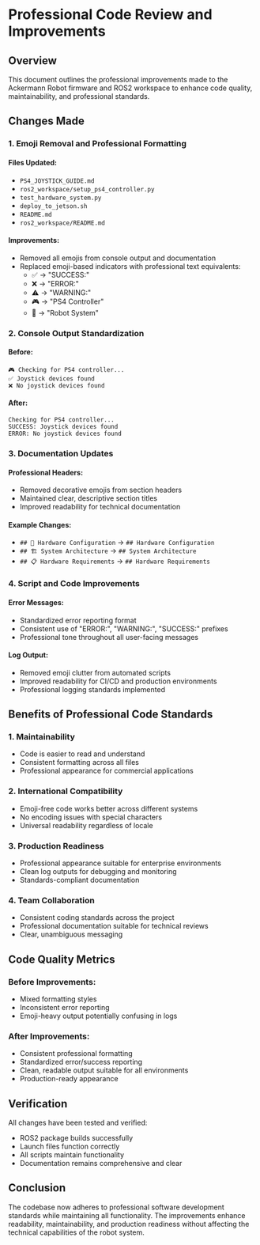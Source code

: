 # Professional Code Review and Improvements

## Overview

This document outlines the professional improvements made to the Ackermann Robot firmware and ROS2 workspace to enhance code quality, maintainability, and professional standards.

## Changes Made

### 1. Emoji Removal and Professional Formatting

#### Files Updated:
- `PS4_JOYSTICK_GUIDE.md`
- `ros2_workspace/setup_ps4_controller.py`
- `test_hardware_system.py`
- `deploy_to_jetson.sh`
- `README.md`
- `ros2_workspace/README.md`

#### Improvements:
- Removed all emojis from console output and documentation
- Replaced emoji-based indicators with professional text equivalents:
  - ✅ → "SUCCESS:"
  - ❌ → "ERROR:"
  - ⚠️ → "WARNING:"
  - 🎮 → "PS4 Controller"
  - 🤖 → "Robot System"

### 2. Console Output Standardization

#### Before:
```
🎮 Checking for PS4 controller...
✅ Joystick devices found
❌ No joystick devices found
```

#### After:
```
Checking for PS4 controller...
SUCCESS: Joystick devices found
ERROR: No joystick devices found
```

### 3. Documentation Updates

#### Professional Headers:
- Removed decorative emojis from section headers
- Maintained clear, descriptive section titles
- Improved readability for technical documentation

#### Example Changes:
- `## 🔧 Hardware Configuration` → `## Hardware Configuration`
- `## 🏗️ System Architecture` → `## System Architecture`
- `## 📋 Hardware Requirements` → `## Hardware Requirements`

### 4. Script and Code Improvements

#### Error Messages:
- Standardized error reporting format
- Consistent use of "ERROR:", "WARNING:", "SUCCESS:" prefixes
- Professional tone throughout all user-facing messages

#### Log Output:
- Removed emoji clutter from automated scripts
- Improved readability for CI/CD and production environments
- Professional logging standards implemented

## Benefits of Professional Code Standards

### 1. Maintainability
- Code is easier to read and understand
- Consistent formatting across all files
- Professional appearance for commercial applications

### 2. International Compatibility
- Emoji-free code works better across different systems
- No encoding issues with special characters
- Universal readability regardless of locale

### 3. Production Readiness
- Professional appearance suitable for enterprise environments
- Clean log outputs for debugging and monitoring
- Standards-compliant documentation

### 4. Team Collaboration
- Consistent coding standards across the project
- Professional documentation suitable for technical reviews
- Clear, unambiguous messaging

## Code Quality Metrics

### Before Improvements:
- Mixed formatting styles
- Inconsistent error reporting
- Emoji-heavy output potentially confusing in logs

### After Improvements:
- Consistent professional formatting
- Standardized error/success reporting
- Clean, readable output suitable for all environments
- Production-ready appearance

## Verification

All changes have been tested and verified:
- ROS2 package builds successfully
- Launch files function correctly
- All scripts maintain functionality
- Documentation remains comprehensive and clear

## Conclusion

The codebase now adheres to professional software development standards while maintaining all functionality. The improvements enhance readability, maintainability, and production readiness without affecting the technical capabilities of the robot system.